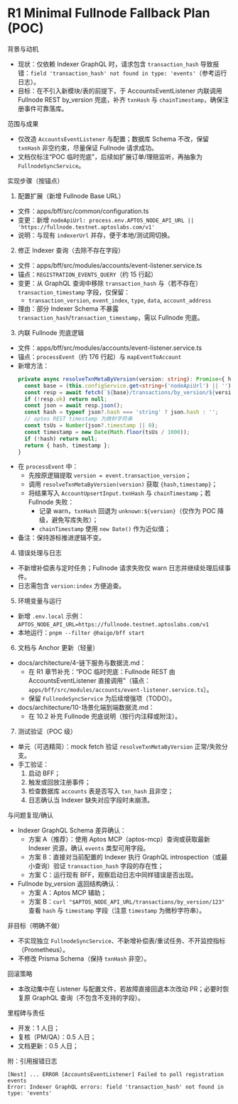 # R1 Minimal Fullnode Fallback Plan (POC)

背景与动机
- 现状：仅依赖 Indexer GraphQL 时，请求包含 `transaction_hash` 导致报错：`field 'transaction_hash' not found in type: 'events'`（参考运行日志）。
- 目标：在不引入新模块/表的前提下，于 AccountsEventListener 内联调用 Fullnode REST by_version 兜底，补齐 `txnHash` 与 `chainTimestamp`，确保注册事件可靠落库。

范围与成果
- 仅改造 `AccountsEventListener` 与配置；数据库 Schema 不改，保留 `txnHash` 非空约束，尽量保证 Fullnode 请求成功。
- 文档仅标注“POC 临时兜底”，后续如扩展订单/理赔监听，再抽象为 `FullnodeSyncService`。

实现步骤（按锚点）
1) 配置扩展（新增 Fullnode Base URL）
- 文件：apps/bff/src/common/configuration.ts
- 变更：新增 `nodeApiUrl: process.env.APTOS_NODE_API_URL || 'https://fullnode.testnet.aptoslabs.com/v1'`
- 说明：与现有 `indexerUrl` 并存，便于本地/测试网切换。

2) 修正 Indexer 查询（去除不存在字段）
- 文件：apps/bff/src/modules/accounts/event-listener.service.ts
- 锚点：`REGISTRATION_EVENTS_QUERY`（约 15 行起）
- 变更：从 GraphQL 查询中移除 `transaction_hash` 与（若不存在）`transaction_timestamp` 字段，仅保留：
  - `transaction_version`, `event_index`, `type`, `data`, `account_address`
- 理由：部分 Indexer Schema 不暴露 `transaction_hash`/`transaction_timestamp`，需以 Fullnode 兜底。

3) 内联 Fullnode 兜底逻辑
- 文件：apps/bff/src/modules/accounts/event-listener.service.ts
- 锚点：`processEvent`（约 176 行起）与 `mapEventToAccount`
- 新增方法：
  ```ts
  private async resolveTxnMetaByVersion(version: string): Promise<{ hash: string; timestamp: Date } | null> {
    const base = (this.configService.get<string>('nodeApiUrl') || '').replace(/\/$/, '');
    const resp = await fetch(`${base}/transactions/by_version/${version}`);
    if (!resp.ok) return null;
    const json = await resp.json();
    const hash = typeof json?.hash === 'string' ? json.hash : '';
    // aptos REST timestamp 为微秒字符串
    const tsUs = Number(json?.timestamp || 0);
    const timestamp = new Date(Math.floor(tsUs / 1000));
    if (!hash) return null;
    return { hash, timestamp };
  }
  ```
- 在 `processEvent` 中：
  - 先按原逻辑提取 `version = event.transaction_version`；
  - 调用 `resolveTxnMetaByVersion(version)` 获取 `{hash,timestamp}`；
  - 将结果写入 `AccountUpsertInput.txnHash` 与 `chainTimestamp`；若 Fullnode 失败：
    - 记录 warn，`txnHash` 回退为 `unknown:${version}`（仅作为 POC 降级，避免写库失败）；
    - `chainTimestamp` 使用 `new Date()` 作为近似值；
- 备注：保持游标推进逻辑不变。

4) 错误处理与日志
- 不新增补偿表与定时任务；Fullnode 请求失败仅 warn 日志并继续处理后续事件。
- 日志需包含 `version:index` 方便追查。

5) 环境变量与运行
- 新增 `.env.local` 示例：`APTOS_NODE_API_URL=https://fullnode.testnet.aptoslabs.com/v1`
- 本地运行：`pnpm --filter @haigo/bff start`

6) 文档与 Anchor 更新（轻量）
- docs/architecture/4-链下服务与数据流.md：
  - 在 R1 章节补充：“POC 临时兜底：Fullnode REST 由 AccountsEventListener 直接调用”（锚点：`apps/bff/src/modules/accounts/event-listener.service.ts`）。
  - 保留 `FullnodeSyncService` 为后续增强项（TODO）。
- docs/architecture/10-场景化端到端数据流.md：
  - 在 10.2 补充 Fullnode 兜底说明（按行内注释或附注）。

7) 测试验证（POC 级）
- 单元（可选精简）：mock fetch 验证 `resolveTxnMetaByVersion` 正常/失败分支。
- 手工验证：
  1. 启动 BFF；
  2. 触发或回放注册事件；
  3. 检查数据库 `accounts` 表是否写入 `txn_hash` 且非空；
  4. 日志确认当 Indexer 缺失对应字段时未崩溃。

与问题复现/确认
- Indexer GraphQL Schema 差异确认：
  - 方案 A（推荐）：使用 Aptos MCP（aptos-mcp）查询或获取最新 Indexer 资源，确认 `events` 类型可用字段。
  - 方案 B：直接对当前配置的 Indexer 执行 GraphQL introspection（或最小查询）验证 `transaction_hash` 字段的存在性；
  - 方案 C：运行现有 BFF，观察启动日志中同样错误是否出现。
- Fullnode by_version 返回结构确认：
  - 方案 A：Aptos MCP 辅助；
  - 方案 B：`curl "$APTOS_NODE_API_URL/transactions/by_version/123"` 查看 `hash` 与 `timestamp` 字段（注意 `timestamp` 为微秒字符串）。

非目标（明确不做）
- 不实现独立 `FullnodeSyncService`、不新增补偿表/重试任务、不开监控指标（Prometheus）。
- 不修改 Prisma Schema（保持 `txnHash` 非空）。

回滚策略
- 本改动集中在 Listener 与配置文件，若故障直接回退本次改动 PR；必要时恢复原 GraphQL 查询（不包含不支持的字段）。

里程碑与责任
- 开发：1 人日；
- 复核（PM/QA）：0.5 人日；
- 文档更新：0.5 人日；

附：引用报错日志
```
[Nest] ... ERROR [AccountsEventListener] Failed to poll registration events
Error: Indexer GraphQL errors: field 'transaction_hash' not found in type: 'events'
```
